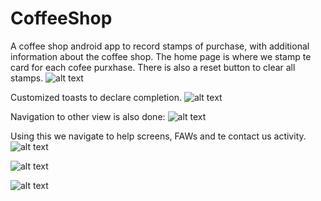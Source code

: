 # CoffeeShop
A coffee shop android app to record stamps of purchase, with additional information about the coffee shop.
The home page is where we stamp te card for each cofee purxhase. There is also a reset button to clear all stamps.
![alt text](https://github.com/anu294/CoffeeShop/blob/master/app/src/main/res/drawable/StampCard.png)


Customized toasts to declare completion.
![alt text](https://github.com/anu294/CoffeeShop/blob/master/app/src/main/res/drawable/stampComplete.png)

Navigation to other view is also done:
![alt text](https://github.com/anu294/CoffeeShop/blob/master/app/src/main/res/drawable/navigationbar.png)

Using this we navigate to help screens, FAWs and te contact us activity.
![alt text](https://github.com/anu294/CoffeeShop/blob/master/app/src/main/res/drawable/helpStarter.png)

![alt text](https://github.com/anu294/CoffeeShop/blob/master/app/src/main/res/drawable/contactUsForm.png)

![alt text](https://github.com/anu294/CoffeeShop/blob/master/app/src/main/res/drawable/FAQ.png)
